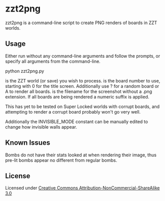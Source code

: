 # zzt2png

zzt2png is a command-line script to create PNG renders of boards in ZZT worlds.

## Usage

Either run without any command-line arguments and follow the prompts, or specify all arguments from the command-line.

python zzt2png.py <filename> <board> <output>

<filename> is the ZZT world (or save) you wish to process.
<board> is the board number to use, starting with 0 for the title screen. Additionally use ? for a random board or A to render all boards.
<output> is the filename for the screenshot without a .png extension. If all boards are being rendered a numeric suffix is applied.

This has yet to be tested on Super Locked worlds with corrupt boards, and attempting to render a corrupt board probably won't go very well.

Additionally the INVISIBLE_MODE constant can be manually edited to change how invisible walls appear.

## Known Issues

Bombs do not have their stats looked at when rendering their image, thus pre-lit bombs appear no different from regular bombs.

## License

Licensed under [Creative Commons Attribution-NonCommercial-ShareAlike 3.0](https://creativecommons.org/licenses/by-nc-sa/3.0/us/)
